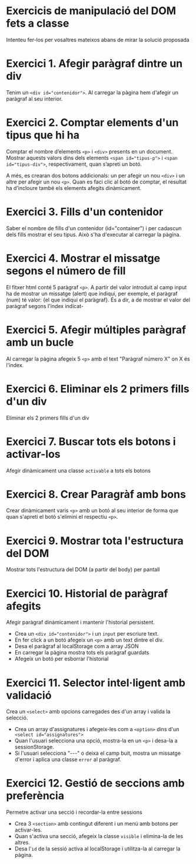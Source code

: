 # Exercicis de manipulació del DOM fets a classe
Intenteu fer-los per vosaltres mateixos abans de mirar la solució proposada

# Exercici 1. Afegir paràgraf dintre un div

Tenim un `<div id="contenidor">`. Al carregar la pàgina hem d'afegir un paràgraf al seu interior.

# Exercici 2. Comptar elements d'un tipus que hi ha
Comptar el nombre d’elements `<p>` i `<div>` presents en un document. Mostrar aquests valors dins dels elements `<span id="tipus-p">` i `<span id="tipus-div">`, respectivament, quan s’apreti un botó.

A més, es crearan dos botons addicionals: un per afegir un nou `<div>` i un altre per afegir un nou `<p>`. Quan es faci clic al botó de comptar, el resultat ha d’incloure també els elements afegits dinàmicament.

# Exercici 3. Fills d'un contenidor
Saber el nombre de fills d'un contenidor (id="container") i per cadascun dels fills mostrar el seu tipus. Això s'ha d'executar al carregar la pàgina.

# Exercici 4. Mostrar el missatge segons el número de fill
El fitxer html conté 5 paràgraf `<p>`. A partir del valor introduit al camp input
ha de mostrar un missatge (alert) que indiqui, per exemple, el paràgraf (num) té valor: {el que indiqui el paràgraf}. És a dir, a de mostrar el valor del paràgraf segons l'índex indicat-

# Exercici 5. Afegir múltiples paràgraf amb un bucle
Al carregar la pàgina afegeix 5 `<p>` amb el text "Paràgraf número X" on X és l'índex.

# Exercici 6. Eliminar els 2 primers fills d'un div
Eliminar els 2 primers fills d'un div

# Exercici 7. Buscar tots els botons i activar-los
Afegir dinàmicament una classe `activable` a tots els botons

# Exercici 8. Crear Paragràf amb bons
Crear dinàmicament varis `<p>`  amb un botó al seu interior de forma que quan s'apreti el botó s'elimini el respectiu `<p>`.

# Exercici 9. Mostrar tota l'estructura del DOM
Mostrar tots l'estructura del DOM (a partir del body) per pantall

# Exercici 10. Historial de paràgraf afegits
Afegir paràgraf dinàmicament i mantenir l'historial persistent.

- Crea un `<div id="contenidor">` i un `input` per escriure text.
- En fer click a un botó afegeix un `<p>` amb un text dintre el div.
- Desa el paràgraf al localStorage com a array JSON
- En carregar la pàgina mostra tots els paràgraf guardats
- Afegeix un botó per esborrar l'historial

# Exercici 11. Selector intel·ligent amb validació
Crea un `<select>` amb opcions carregades des d'un array i valida la selecció.
- Crea un array d'assignatures i afegeix-les com a `<option>` dins d'un ` <select id="assignatures">`
- Quan l'usuari selecciona una opció, mostra-la en un `<p>` i desa-la a sessionStorage.
- Si l'usuari selecciona "---" o deixa el camp buit, mostra un missatge d'error i aplica una classe `error` al paràgraf.

# Exercici 12. Gestió de seccions amb preferència
Permetre activar una secció i recordar-la entre sessions
- Crea 3 `<section>` amb contingut diferent i un menú amb botons per activar-les.
- Quan s'activa una secció, afegeix la classe `visible` i elimina-la de les altres.
- Desa l'`id` de la sessió activa al localStorage i utilitza-la al carregar la pàgina.